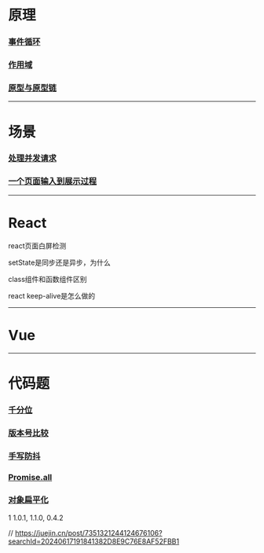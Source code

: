 # 原理

### [事件循环](javascript/浏览器事件循环/事件循环.md)

### [作用域](javascript/作用域/作用域.md)

### [原型与原型链](javascript/原型与原型链/原型.md)

---

# 场景

### [处理并发请求](javascript/面试题/处理并发请求.md)

### [一个页面输入到展示过程]()


---

# React

react页面白屏检测

setState是同步还是异步，为什么

class组件和函数组件区别

react keep-alive是怎么做的

---


# Vue


---

# 代码题

### [千分位](javascript/代码题/千分位.md)

### [版本号比较]()

### [手写防抖]()
### [Promise.all]()
### [对象扁平化]()

1 1.0.1, 1.1.0, 0.4.2


// https://juejin.cn/post/7351321244124676106?searchId=20240617191841382D8E9C76E8AF52FBB1
